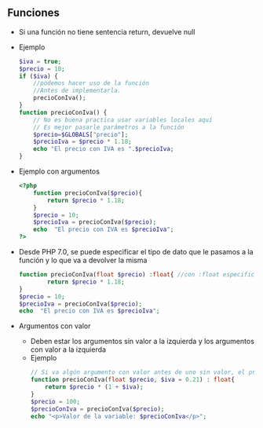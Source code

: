 ## Funciones
- Si una función no tiene sentencia return, devuelve null
- Ejemplo
    ~~~php
    $iva = true;
    $precio = 10;
    if ($iva) {
        //podemos hacer uso de la función
        //Antes de implementarla.
        precioConIva();
    }
    function precioConIva() {
        // No es buena practica usar variables locales aquí
        // Es mejor pasarle parámetros a la función
        $precio=$GLOBALS["precio"];
        $precioIva = $precio * 1.18;
        echo "El precio con IVA es ".$precioIva;
    }
    ~~~
- Ejemplo con argumentos
    ~~~php
    <?php
        function precioConIva($precio){
            return $precio * 1.18;
        }
        $precio = 10;
        $precioIva = precioConIva($precio);
        echo  "El precio con IVA es $precioIva";
    ?>
    ~~~

- Desde PHP 7.0, se puede especificar el tipo de dato que le pasamos a la función y lo que va a devolver la misma
    ~~~PHP
    function precioConIva(float $precio) :float{ //con :float especificamos el tipo d dato a devolver
            return $precio * 1.18;
    }
    $precio = 10;
    $precioIva = precioConIva($precio);
    echo  "El precio con IVA es $precioIva";
    ~~~

- Argumentos con valor
    - Deben estar los argumentos sin valor a la izquierda y los argumentos con valor a la izquierda
    - Ejemplo
        ~~~php
        // Si va algún argumento con valor antes de uno sin valor, el programa lanzará una excepción
        function precioConIva(float $precio, $iva = 0.21) : float{
            return $precio * (1 + $iva);
        }
        $precio = 100;
        $precioConIva = precioConIva($precio);
        echo "<p>Valor de la variable: $precioConIva</p>";
        ~~~